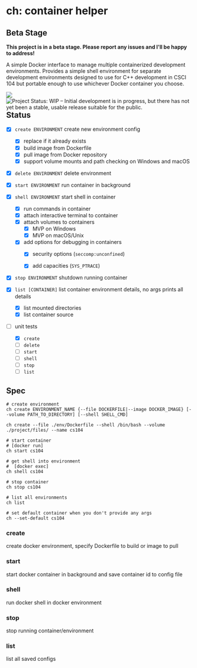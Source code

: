 # ch: container helper

## Beta Stage
**This project is in a beta stage. Please report any issues and I'll be happy to address!**

A simple Docker interface to manage multiple containerized development environments. Provides a simple shell environment for separate development environments designed to use for C++ development in CSCI 104 but portable enough to use whichever Docker container you choose.

<a href="https://github.com/marketplace/actions/super-linter">
  <img align="left" src="https://github.com/camerondurham/ch/workflows/Lint%20Code%20Base/badge.svg" />
</a>

<a href="https://www.repostatus.org/#wip">
  <img align="left" src="https://www.repostatus.org/badges/latest/wip.svg" alt="Project Status: WIP – Initial development is in progress, but there has not yet been a stable, usable release suitable for the public."/>
</a>


<br>

## Status

- [x] `create ENVIRONMENT` create new environment config
  - [x] replace if it already exists
  - [x] build image from Dockerfile
  - [x] pull image from Docker repository
  - [x] support volume mounts and path checking on Windows and macOS
  
- [x] `delete ENVIRONMENT` delete environment

- [x] `start ENVIRONMENT` run container in background

- [x] `shell ENVIRONMENT` start shell in container
  - [x] run commands in container
  - [x] attach interactive terminal to container
  - [x] attach volumes to containers
    - [x] MVP on Windows
    - [x] MVP on macOS/Unix
  - [x] add options for debugging in containers
    - [x] security options (`seccomp:unconfined`)
    - [x] add capacities (`SYS_PTRACE`)
  

- [x] `stop ENVIRONMENT` shutdown running container

- [x] `list [CONTAINER]` list container environment details, no args prints all details
  - [x] list mounted directories
  - [x] list container source

- [ ] unit tests
  - [x] `create`
  - [ ] `delete`
  - [ ] `start`
  - [ ] `shell`
  - [ ] `stop`
  - [ ] `list`

## Spec

```shell script
# create environment
ch create ENVIRONMENT_NAME {--file DOCKERFILE|--image DOCKER_IMAGE} [--volume PATH_TO_DIRECTORY] [--shell SHELL_CMD]

ch create --file ./env/Dockerfile --shell /bin/bash --volume ./project/files/ --name cs104

# start container
# [docker run]
ch start cs104

# get shell into environment
#  [docker exec]
ch shell cs104

# stop container
ch stop cs104

# list all environments
ch list

# set default container when you don't provide any args
ch --set-default cs104
```

### create

create docker environment, specify Dockerfile to build or image to pull

### start

start docker container in background and save container id to config file

### shell

run docker shell in docker environment

### stop

stop running container/environment

### list

list all saved configs
